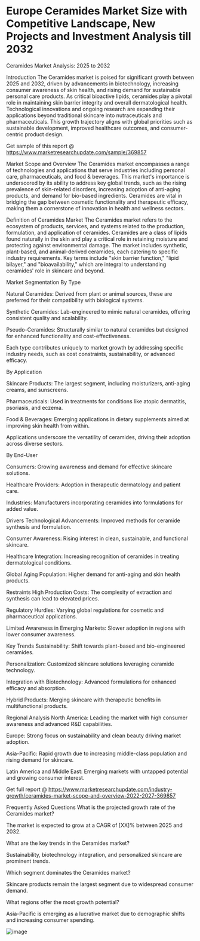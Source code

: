 # Europe Ceramides Market Size with Competitive Landscape, New Projects and Investment Analysis till 2032
Ceramides Market Analysis: 2025 to 2032

Introduction
The Ceramides market is poised for significant growth between 2025 and 2032, driven by advancements in biotechnology, increasing consumer awareness of skin health, and rising demand for sustainable personal care products. As critical bioactive lipids, ceramides play a pivotal role in maintaining skin barrier integrity and overall dermatological health. Technological innovations and ongoing research are expanding their applications beyond traditional skincare into nutraceuticals and pharmaceuticals. This growth trajectory aligns with global priorities such as sustainable development, improved healthcare outcomes, and consumer-centric product design.

Get sample of this report @ https://www.marketresearchupdate.com/sample/369857 

Market Scope and Overview
The Ceramides market encompasses a range of technologies and applications that serve industries including personal care, pharmaceuticals, and food & beverages. This market's importance is underscored by its ability to address key global trends, such as the rising prevalence of skin-related disorders, increasing adoption of anti-aging products, and demand for bio-based ingredients. Ceramides are vital in bridging the gap between cosmetic functionality and therapeutic efficacy, making them a cornerstone of innovation in health and wellness sectors.

Definition of Ceramides Market
The Ceramides market refers to the ecosystem of products, services, and systems related to the production, formulation, and application of ceramides. Ceramides are a class of lipids found naturally in the skin and play a critical role in retaining moisture and protecting against environmental damage. The market includes synthetic, plant-based, and animal-derived ceramides, each catering to specific industry requirements. Key terms include "skin barrier function," "lipid bilayer," and "bioavailability," which are integral to understanding ceramides' role in skincare and beyond.

Market Segmentation
By Type

Natural Ceramides: Derived from plant or animal sources, these are preferred for their compatibility with biological systems.

Synthetic Ceramides: Lab-engineered to mimic natural ceramides, offering consistent quality and scalability.

Pseudo-Ceramides: Structurally similar to natural ceramides but designed for enhanced functionality and cost-effectiveness.

Each type contributes uniquely to market growth by addressing specific industry needs, such as cost constraints, sustainability, or advanced efficacy.

By Application

Skincare Products: The largest segment, including moisturizers, anti-aging creams, and sunscreens.

Pharmaceuticals: Used in treatments for conditions like atopic dermatitis, psoriasis, and eczema.

Food & Beverages: Emerging applications in dietary supplements aimed at improving skin health from within.

Applications underscore the versatility of ceramides, driving their adoption across diverse sectors.

By End-User

Consumers: Growing awareness and demand for effective skincare solutions.

Healthcare Providers: Adoption in therapeutic dermatology and patient care.

Industries: Manufacturers incorporating ceramides into formulations for added value.

Drivers
Technological Advancements: Improved methods for ceramide synthesis and formulation.

Consumer Awareness: Rising interest in clean, sustainable, and functional skincare.

Healthcare Integration: Increasing recognition of ceramides in treating dermatological conditions.

Global Aging Population: Higher demand for anti-aging and skin health products.

Restraints
High Production Costs: The complexity of extraction and synthesis can lead to elevated prices.

Regulatory Hurdles: Varying global regulations for cosmetic and pharmaceutical applications.

Limited Awareness in Emerging Markets: Slower adoption in regions with lower consumer awareness.

Key Trends
Sustainability: Shift towards plant-based and bio-engineered ceramides.

Personalization: Customized skincare solutions leveraging ceramide technology.

Integration with Biotechnology: Advanced formulations for enhanced efficacy and absorption.

Hybrid Products: Merging skincare with therapeutic benefits in multifunctional products.

Regional Analysis
North America: Leading the market with high consumer awareness and advanced R&D capabilities.

Europe: Strong focus on sustainability and clean beauty driving market adoption.

Asia-Pacific: Rapid growth due to increasing middle-class population and rising demand for skincare.

Latin America and Middle East: Emerging markets with untapped potential and growing consumer interest.

Get full report @ https://www.marketresearchupdate.com/industry-growth/ceramides-market-scope-and-overview-2022-2027-369857 

Frequently Asked Questions
What is the projected growth rate of the Ceramides market?

The market is expected to grow at a CAGR of [XX]% between 2025 and 2032.

What are the key trends in the Ceramides market?

Sustainability, biotechnology integration, and personalized skincare are prominent trends.

Which segment dominates the Ceramides market?

Skincare products remain the largest segment due to widespread consumer demand.

What regions offer the most growth potential?

Asia-Pacific is emerging as a lucrative market due to demographic shifts and increasing consumer spending.

![image](https://github.com/user-attachments/assets/f4793f93-75d5-4539-a25d-d5545cf1afd6)
